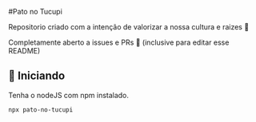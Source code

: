 #Pato no Tucupi

Repositorio criado com a intenção de valorizar a nossa cultura e raizes 🌹

Completamente aberto a issues e PRs 🙏 (inclusive para editar esse README)

## 🚀 Iniciando

Tenha o nodeJS com npm instalado.

```
npx pato-no-tucupi
```
